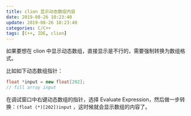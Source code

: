 ```yaml
---
title: clion 显示动态数组内容
date: 2019-08-26 10:23:40
update: 2019-08-26 10:23:40
categories: C/C++
tags: [C++, IDE, clion]
---
```


如果要想在 clion 中显示动态数组，直接显示是不行的，需要强制转换为数组格式。

<!-- more -->

比如如下动态数组指针：

```C++
float *input = new float[202];
// fill array input
```

在调试窗口中右键动态数组的指针，选择 Evaluate Expression，然后做一步转换：`(float (*)[202])input` ，这时候就会显示数组的内容了。